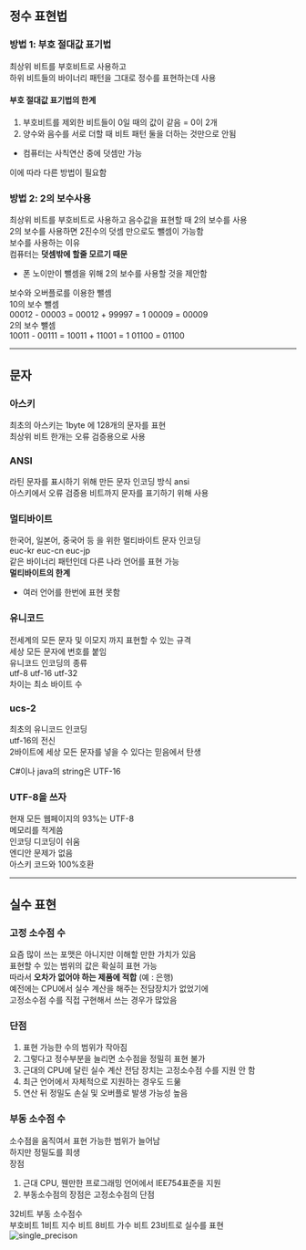 ## 정수 표현법

### 방법 1: 부호 절대값 표기법

최상위 비트를 부호비트로 사용하고   
하위 비트들의 바이너리 패턴을 그대로 정수를 표현하는데 사용   
#### 부호 절대값 표기법의 한계
1. 부호비트를 제외한 비트들이 0일 때의 값이 같음 = 0이 2개   
2. 양수와 음수를 서로 더할 때 비트 패턴 둘을 더하는 것만으로 안됨   
  - 컴퓨터는 사칙연산 중에 덧셈만 가능

이에 따라 다른 방법이 필요함   
### 방법 2: 2의 보수사용
최상위 비트를 부호비트로 사용하고 음수값을 표현할 때 2의 보수를 사용   
2의 보수를 사용하면 2진수의 덧셈 만으로도 뺄셈이 가능함   
보수를 사용하는 이유   
컴퓨터는 **덧셈밖에 할줄 모르기 때문**   
 - 폰 노이만이 뺄셈을 위해 2의 보수를 사용할 것을 제안함   

보수와 오버플로를 이용한 뺄셈   
10의 보수 뺄셈   
00012 - 00003 = 00012 + 99997 = 1 00009 = 00009   
2의 보수 뺄셈   
10011 - 00111 = 10011 + 11001 = 1 01100 = 01100   

- - -

## 문자

### 아스키
최초의 아스키는 1byte 에 128개의 문자를 표현   
최상위 비트 한개는 오류 검증용으로 사용   
   
### ANSI
라틴 문자를 표시하기 위해 만든 문자 인코딩 방식 ansi   
아스키에서 오류 검증용 비트까지 문자를 표기하기 위해 사용   
   
### 멀티바이트
한국어, 일본어, 중국어 등 을 위한 멀티바이트 문자 인코딩   
euc-kr euc-cn euc-jp   
같은 바이너리 패턴인데 다른 나라 언어를 표현 가능   
**멀티바이트의 한계**   
 - 여러 언어를 한번에 표현 못함   
   
### 유니코드
전세계의 모든 문자 및 이모지 까지 표현할 수 있는 규격    
세상 모든 문자에 번호를 붙임   
유니코드 인코딩의 종류   
utf-8 utf-16 utf-32   
차이는 최소 바이트 수   
   
### ucs-2
최초의 유니코드 인코딩   
utf-16의 전신   
2바이트에 세상 모든 문자를 넣을 수 있다는 믿음에서 탄생   
   
C#이나 java의 string은 UTF-16   
   
### UTF-8을 쓰자
현재 모든 웹페이지의 93%는 UTF-8   
메모리를 적게씀   
인코딩 디코딩이 쉬움   
엔디안 문제가 없음   
아스키 코드와 100%호환   
   
- - -

## 실수 표현
   
### 고정 소수점 수   
요즘 많이 쓰는 포맷은 아니지만 이해할 만한 가치가 있음   
표현할 수 있는 범위의 값은 확실히 표현 가능   
따라서 **오차가 없어야 하는 제품에 적합** (예 : 은행)   
예전에는 CPU에서 실수 계산을 해주는 전담장치가 없었기에   
고정소수점 수를 직접 구현해서 쓰는 경우가 많았음   
### 단점   
1. 표현 가능한 수의 범위가 작아짐   
2. 그렇다고 정수부분을 늘리면 소수점을 정밀히 표현 불가   
3. 근대의 CPU에 달린 실수 계산 전담 장치는 고정소수점 수를 지원 안 함   
4. 최근 언어에서 자체적으로 지원하는 경우도 드묾   
5. 연산 뒤 정밀도 손실 및 오버플로 발생 가능성 높음   
   
### 부동 소수점 수   
소수점을 움직여서 표현 가능한 범위가 늘어남   
하지만 정밀도를 희생   
장점   
1. 근대 CPU, 웬만한 프로그래밍 언어에서 IEE754표준을 지원  
2. 부동소수점의 장점은 고정소수점의 단점 
   
32비트 부동 소수점수   
부호비트 1비트 지수 비트 8비트 가수 비트 23비트로 실수를 표현   
![single_precison](/single_precision.png)







